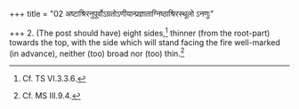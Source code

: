 +++
title = "02 अष्टाश्रिरनुपूर्वोऽग्रतोऽणीयान्प्रज्ञाताग्निष्ठाश्रिरस्थूलो ऽनणुः"

+++
2. (The post should have) eight sides,[^1] thinner (from the root-part) towards the top, with the side which will stand facing the fire well-marked (in advance), neither (too) broad nor (too) thin.[^2]  


[^1]: Cf. TS VI.3.3.6.  

[^2]: Cf. MS III.9.4.  
